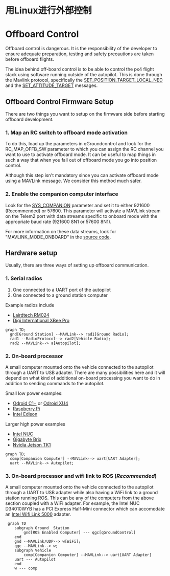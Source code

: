 # 用Linux进行外部控制

# Offboard Control

<aside class="caution">
Offboard control is dangerous. It is the responsibility of the developer to ensure adequate preparation, testing and safety precautions are taken before offboard flights.
</aside>

The idea behind off-board control is to be able to control the px4 flight stack using software running outside of the autopilot. This is done through the Mavlink protocol, specifically the [SET_POSITION_TARGET_LOCAL_NED](http://mavlink.org/messages/common#SET_POSITION_TARGET_LOCAL_NED) and the [SET_ATTITUDE_TARGET](http://mavlink.org/messages/common#SET_ATTITUDE_TARGET) messages.

## Offboard Control Firmware Setup

There are two things you want to setup on the firmware side before starting offboard development.

### 1. Map an RC switch to offboard mode activation

To do this, load up the parameters in qGroundcontrol and look for the RC_MAP_OFFB_SW parameter to which you can assign the RC channel you want to use to activate offboard mode. It can be useful to map things in such a way that when you fall out of offboard mode you go into position control.

Although this step isn't mandatory since you can activate offboard mode using a MAVLink message. We consider this method much safer.

### 2. Enable the companion computer interface

Look for the [SYS_COMPANION](https://pixhawk.org/firmware/parameters#system) parameter and set it to either 921600 (Recommended) or 57600. This parameter will activate a MAVLink stream on the Telem2 port with data streams specific to onboard mode with the appropriate baud rate (921600 8N1 or 57600 8N1). 

For more information on these data streams, look for "MAVLINK_MODE_ONBOARD" in the [source code](https://github.com/PX4/Firmware/blob/master/src/modules/mavlink/mavlink_main.cpp).

## Hardware setup

Usually, there are three ways of setting up offboard communication.

### 1. Serial radios

1. One connected to a UART port of the autopilot
2. One connected to a ground station computer

Example radios include

- [Lairdtech RM024](http://www.lairdtech.com/products/rm024)
- [Digi International XBee Pro](http://www.digi.com/products/xbee-rf-solutions/modules)

```mermaid
graph TD;
  gnd[Ground Station] --MAVLink--> rad1[Ground Radio];
  rad1 --RadioProtocol--> rad2[Vehicle Radio];
  rad2 --MAVLink--> a[Autopilot];
```

### 2. On-board processor

A small computer mounted onto the vehicle connected to the autopilot through a UART to USB adapter. There are many possibilities here and it will depend on what kind of additional on-board processing you want to do in addition to sending commands to the autopilot.

Small low power examples:

- [Odroid C1+](http://www.hardkernel.com/main/products/prdt_info.php?g_code=G143703355573) or [Odroid XU4](http://www.hardkernel.com/main/products/prdt_info.php?g_code=G143452239825)
- [Raspberry Pi](https://www.raspberrypi.org/)
- [Intel Edison](http://www.intel.com/content/www/us/en/do-it-yourself/edison.html)

Larger high power examples

- [Intel NUC](http://www.intel.com/content/www/us/en/nuc/overview.html)
- [Gigabyte Brix](http://www.gigabyte.com/products/list.aspx?s=47&ck=104)
- [Nvidia Jetson TK1](https://developer.nvidia.com/jetson-tk1)

```mermaid
graph TD;
  comp[Companion Computer] --MAVLink--> uart[UART Adapter];
  uart --MAVLink--> Autopilot;
```

### 3. On-board processor and wifi link to ROS (***Recommended***)

A small computer mounted onto the vehicle connected to the autopilot through a UART to USB adapter while also having a WiFi link to a ground station running ROS. This can be any of the computers from the above section coupled with a WiFi adapter. For example, the Intel NUC D34010WYB has a PCI Express Half-Mini connector which can accomodate an [Intel Wifi Link 5000](http://www.intel.com/products/wireless/adapters/5000/) adapter.

```mermaid
 graph TD
	subgraph Ground  Station
		gnd[ROS Enabled Computer] --- qgc[qGroundControl]
	end
	gnd --MAVLink/UDP--> w[WiFi];
	qgc --MAVLink--> w;
	subgraph Vehicle
		comp[Companion Computer] --MAVLink--> uart[UART Adapter]
	uart --- Autopilot
	end
	w --- comp
```